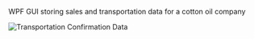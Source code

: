 WPF GUI storing sales and transportation data for a cotton oil company

![Transportation Confirmation Data](https://user-images.githubusercontent.com/44043757/81600924-62325800-9398-11ea-87f0-b3ad532cdc4b.png)






